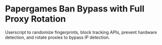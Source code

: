 # Papergames Ban Bypass with Full Proxy Rotation
 Userscript to randomize fingerprints, block tracking APIs, prevent hardware detection, and rotate proxies to bypass IP detection.
